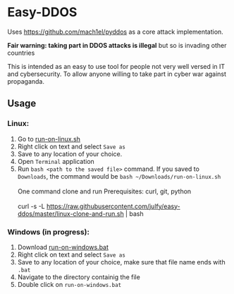 # Easy-DDOS

Uses https://github.com/mach1el/pyddos as a core attack implementation.

**Fair warning: taking part in DDOS attacks is illegal** but so is invading other countries

This is intended as an easy to use tool for people not very well versed in IT and cybersecurity.
To allow anyone willing to take part in cyber war against propaganda.

## Usage

### Linux:
1. Go to [run-on-linux.sh](https://raw.githubusercontent.com/julfy/easy-ddos/master/run-on-linux.sh)
2. Right click on text and select `Save as`
3. Save to any location of your choice.
2. Open `Terminal` application
3. Run `bash <path to the saved file>` command. If you saved to `Downloads`, the command would be `bash ~/Downloads/run-on-linux.sh`\
\
One command clone and run
Prerequisites: curl, git, python\
\
curl -s -L https://raw.githubusercontent.com/julfy/easy-ddos/master/linux-clone-and-run.sh | bash

### Windows (in progress):
1. Download [run-on-windows.bat](https://raw.githubusercontent.com/julfy/easy-ddos/master/run-on-windows.bat)
2. Right click on text and select `Save as`
3. Save to any location of your choice, make sure that file name ends with `.bat`
4. Navigate to the directory containig the file
3. Double click on `run-on-windows.bat`
